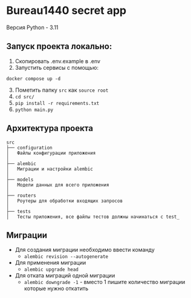 # Bureau1440 secret app
Версия Python - 3.11
## Запуск проекта локально:

1. Скопировать .env.example в .env
2. Запустить сервисы с помощью:
```shell
docker compose up -d
```
3. Пометить папку `src` как `source root`
4. ```cd src/```
5. ```pip install -r requirements.txt```
6. ```python main.py```

## Архитектура проекта
```text
src
├── configuration
│   Файлы конфигурации приложения
│   
├── alembic
│   Миграции и настройки alembic
│ 
├── models
│   Модели данных для всего приложения
│   
├── routers
│   Роутеры для обработки входящих запросов
│
├── tests 
│   Тесты приложения, все файлы тестов должны начинаться с test_
```

## Миграции
- Для создания миграции необходимо ввести команду 
  - `alembic revision --autogenerate`
- Для применения миграции
  - `alembic upgrade head`
- Для отката миграций одной миграции
  - `alembic downgrade -1` - вместо 1 пишите количество миграции которые нужно откатить
